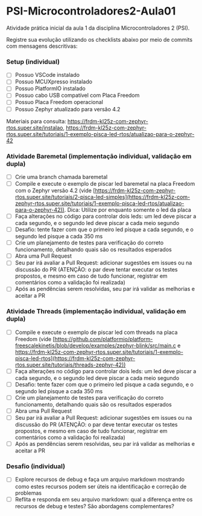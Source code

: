 # PSI-Microcontroladores2-Aula01

Atividade prática inicial da aula 1 da disciplina Microcontroladores 2 (PSI).

Registre sua evolução utilizando os checklists abaixo por meio de commits com mensagens descritivas:

### Setup (individual)
- [ ] Possuo VSCode instalado
- [ ] Possuo MCUXpresso instalado
- [ ] Possuo PlatformIO instalado
- [ ] Possuo cabo USB compatível com Placa Freedom
- [ ] Possuo Placa Freedom operacional
- [ ] Possuo Zephyr atualizado para versão 4.2

Materiais para consulta: https://frdm-kl25z-com-zephyr-rtos.super.site/instalao, https://frdm-kl25z-com-zephyr-rtos.super.site/tutoriais/1-exemplo-pisca-led-rtos/atualizao-para-o-zephyr-42

### Atividade Baremetal (implementação individual, validação em dupla)
- [ ] Crie uma branch chamada baremetal
- [ ] Compile e execute o exemplo de piscar led baremetal na placa Freedom com o Zephyr versão 4.2 (vide [https://frdm-kl25z-com-zephyr-rtos.super.site/tutoriais/2-pisca-led-simples](https://frdm-kl25z-com-zephyr-rtos.super.site/tutoriais/1-exemplo-pisca-led-rtos/atualizao-para-o-zephyr-42)). Dica: Utilize por enquanto somente o led da placa
- [ ] Faça alterações no código para controlar dois leds: um led deve piscar a cada segundo, e o segundo led deve piscar a cada meio segundo
- [ ] Desafio: tente fazer com que o primeiro led pisque a cada segundo, e o segundo led pisque a cada 350 ms
- [ ] Crie um planejamento de testes para verificação do correto funcionamento, detalhando quais são os resultados esperados
- [ ] Abra uma Pull Request
- [ ] Seu par irá avaliar a Pull Request: adicionar sugestões em issues ou na discussão do PR (ATENÇÃO: o par deve tentar executar os testes propostos, e mesmo em caso de tudo funcionar, registrar em comentários como a validação foi realizada)
- [ ] Após as pendências serem resolvidas, seu par irá validar as melhorias e aceitar a PR

### Atividade Threads (implementação individual, validação em dupla)
- [ ] Compile e execute o exemplo de piscar led com threads na placa Freedom (vide [https://github.com/platformio/platform-freescalekinetis/blob/develop/examples/zephyr-blink/src/main.c e https://frdm-kl25z-com-zephyr-rtos.super.site/tutoriais/1-exemplo-pisca-led-rtos](https://frdm-kl25z-com-zephyr-rtos.super.site/tutoriais/threads-zephyr-42))
- [ ] Faça alterações no código para controlar dois leds: um led deve piscar a cada segundo, e o segundo led deve piscar a cada meio segundo
- [ ] Desafio: tente fazer com que o primeiro led pisque a cada segundo, e o segundo led pisque a cada 350 ms
- [ ] Crie um planejamento de testes para verificação do correto funcionamento, detalhando quais são os resultados esperados
- [ ] Abra uma Pull Request
- [ ] Seu par irá avaliar a Pull Request: adicionar sugestões em issues ou na discussão do PR (ATENÇÃO: o par deve tentar executar os testes propostos, e mesmo em caso de tudo funcionar, registrar em comentários como a validação foi realizada)
- [ ] Após as pendências serem resolvidas, seu par irá validar as melhorias e aceitar a PR

### Desafio (individual)
- [ ] Explore recursos de debug e faça um arquivo markdown mostrando como estes recursos podem ser úteis na identificação e correção de problemas
- [ ] Reflita e responda em seu arquivo markdown: qual a diferença entre os recursos de debug e testes? São abordagens complementares?
